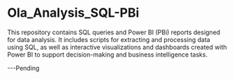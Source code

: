 # Ola_Analysis_SQL-PBi
This repository contains SQL queries and Power BI (PBi) reports designed for data analysis. It includes scripts for extracting and processing data using SQL, as well as interactive visualizations and dashboards created with Power BI to support decision-making and business intelligence tasks.


---Pending
